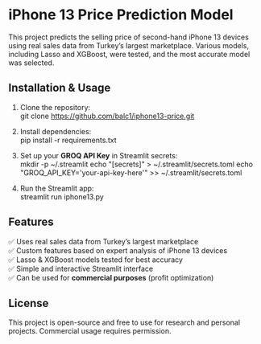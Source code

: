 # iPhone 13 Price Prediction Model  

This project predicts the selling price of second-hand iPhone 13 devices using real sales data from Turkey’s largest marketplace. Various models, including Lasso and XGBoost, were tested, and the most accurate model was selected.  

## Installation & Usage  

1. Clone the repository:  
git clone https://github.com/balc1/iphone13-price.git 

2. Install dependencies:  
pip install -r requirements.txt

3. Set up your **GROQ API Key** in Streamlit secrets:  
mkdir -p ~/.streamlit echo "[secrets]" > ~/.streamlit/secrets.toml echo "GROQ_API_KEY='your-api-key-here'" >> ~/.streamlit/secrets.toml

4. Run the Streamlit app:  
streamlit run iphone13.py

## Features  
✅ Uses real sales data from Turkey’s largest marketplace  
✅ Custom features based on expert analysis of iPhone 13 devices  
✅ Lasso & XGBoost models tested for best accuracy  
✅ Simple and interactive Streamlit interface  
✅ Can be used for **commercial purposes** (profit optimization)  

## License  
This project is open-source and free to use for research and personal projects. Commercial usage requires permission.  

